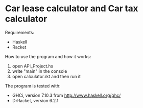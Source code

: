 # Car lease calculator and Car tax calculator

Requirements:
- Haskell
- Racket


How to use the program and how it works:
  1. open API_Project.hs
  2. write "main" in the console
  3. open calculator.rkt and then run it


The program is tested with:
- GHCi, version 7.10.3 from http://www.haskell.org/ghc/
- DrRacket, version 6.2.1
